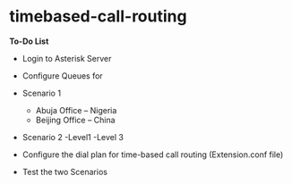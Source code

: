 # timebased-call-routing

**To-Do List**
- Login to Asterisk Server
- Configure Queues for
- Scenario 1
  - Abuja Office – Nigeria
  - Beijing Office – China
- Scenario 2
    -Level1
    -Level 3
- Configure the dial plan for time-based call routing (Extension.conf file)

- Test the two Scenarios

